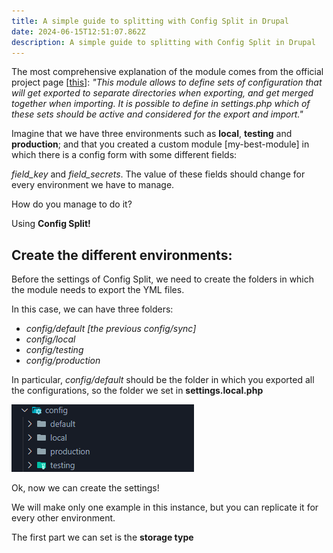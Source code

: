 ```yaml
---
title: A simple guide to splitting with Config Split in Drupal
date: 2024-06-15T12:51:07.862Z
description: A simple guide to splitting with Config Split in Drupal
---
```

The most comprehensive explanation of the module comes from the official project page [[this](https://www.drupal.org/project/config_split)]: *"This module allows to define sets of configuration that will get exported to separate directories when exporting, and get merged together when importing. It is possible to define in settings.php which of these sets should be active and considered for the export and import."*

Imagine that we have three environments such as **local**, **testing** and **production**; and that you created a custom module \[my-best-module] in which there is a config form with some different fields:

*field_key* and *field_secrets*. The value of these fields should change for every environment we have to manage.

How do you manage to do it?

Using **Config Split!**

## Create the different environments:

Before the settings of Config Split, we need to create the folders in which the module needs to export the YML files.

In this case, we can have three folders:

* *config/default \[the previous config/sync]*
* *config/local*
* *config/testing*
* *config/production*

In particular, *config/default* should be the folder in which you exported all the configurations, so the folder we set in **settings.local.php**

![Structure of folder for configurations](folder_sync.png "Structure of folder for configurations")









Ok, now we can create the settings!

We will make only one example in this instance, but you can replicate it for every other environment.

The first part we can set is the **storage type**